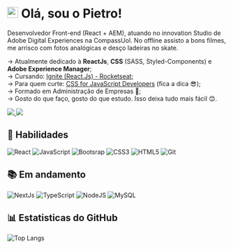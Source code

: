 

# <img src="https://media.giphy.com/media/hvRJCLFzcasrR4ia7z/giphy.gif" height="25px"> Olá, sou o Pietro!

Desenvolvedor Front-end (React + AEM), atuando no innovation Studio de Adobe Digital Experiences na CompassUol. No offline assisto a bons filmes, me arrisco com fotos analógicas e desço ladeiras no skate.


  &#8594; Atualmente dedicado à <strong>ReactJs</strong>, <strong>CSS</strong> (SASS, Styled-Components) e <strong>Adobe Experience Manager</strong>;
  <br>
  &#8594; Cursando: <a href="https://efficient-sloth-d85.notion.site/Trilha-ReactJS-91f1cc0daab04177b425c9386f1c07da">Ignite (React.Js) - Rocketseat</a>;
  <br>
  &#8594; Para quem curte: <a href="https://courses.joshwcomeau.com/css-for-js">CSS for JavaScript Developers</a> (fica a dica 😎);
  <br>
  &#8594; Formado em Administração de Empresas 📓;
  <br>
  &#8594; Gosto do que faço, gosto do que estudo. Isso deixa tudo mais fácil 😊.

  <div  align="left">
  <a href= "mailto:weg.pietro@gmail.com" title="weg.pietro@gmail.com">
    <img src="https://img.shields.io/badge/-Gmail-%23333?style=for-the-badge&logo=gmail&logoColor=white" target="_blank">
  </a>
  <a href="https://www.linkedin.com/in/pwsera/" target="_blank" title="pwsera">
    <img src="https://img.shields.io/badge/-LinkedIn-%230077B5?style=for-the-badge&logo=linkedin&logoColor=white" target="_blank">
  </a> 
</div>


## :rocket: Habilidades
![React](https://img.shields.io/badge/React-20232A?style=for-the-badge&logo=react&logoColor=61DAFB)
![JavaScript](https://img.shields.io/badge/-JavaScript-%23323330?style=for-the-badge&logo=javascript)
![Bootsrap](https://img.shields.io/badge/Bootstrap-563D7C?style=for-the-badge&logo=bootstrap&logoColor=white)
![CSS3](https://img.shields.io/badge/css3-%231572B6.svg?style=for-the-badge&logo=css3&logoColor=white)
![HTML5](https://img.shields.io/badge/html5-%23E34F26.svg?style=for-the-badge&logo=html5&logoColor=white)
![Git](https://img.shields.io/badge/git-%23F05033.svg?style=for-the-badge&logo=git&logoColor=white)


## :books: Em andamento
![NextJs](https://img.shields.io/badge/next.js-000000?style=for-the-badge&logo=nextdotjs&logoColor=white)
![TypeScript](https://img.shields.io/badge/typescript-%23007ACC.svg?style=for-the-badge&logo=typescript&logoColor=white)
![NodeJS](https://img.shields.io/badge/node.js-6DA55F?style=for-the-badge&logo=node.js&logoColor=white)
![MySQL](https://img.shields.io/badge/mysql-%2300f.svg?style=for-the-badge&logo=mysql&logoColor=white)


## :bar_chart: Estatisticas do GitHub
![Top Langs](https://github-readme-stats.vercel.app/api/top-langs/?username=wspietro&hide=TeX&layout=compact&theme=dracula)
